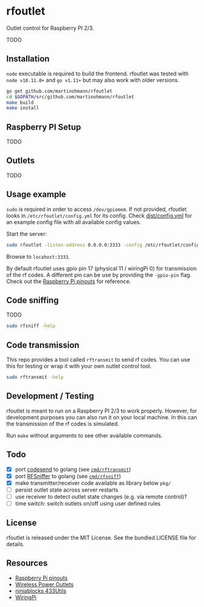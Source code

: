 rfoutlet
========

Outlet control for Raspberry PI 2/3.

TODO

Installation
------------

`node` executable is required to build the frontend. rfoutlet was tested with
`node v10.11.0+` and `go v1.11+` but may also work with older versions.

```sh
go get github.com/martinohmann/rfoutlet
cd $GOPATH/src/github.com/martinohmann/rfoutlet
make build
make install
```

Raspberry PI Setup
------------------

TODO

Outlets
-------

TODO

Usage example
-------------

`sudo` is required in order to access `/dev/gpiomem`. If not provided,
rfoutlet looks in `/etc/rfoutlet/config.yml` for its config. Check
[dist/config.yml](dist/config.yml) for an example config file with all
available config values.

Start the server:

```sh
sudo rfoutlet -listen-address 0.0.0.0:3333 -config /etc/rfoutlet/config.yml
```

Browse to `locahost:3333`.

By default rfoutlet uses gpio pin 17 (physical 11 / wiringPi 0) for
transmission of the rf codes. A different pin can be use by providing the
`-gpio-pin` flag. Check out the [Raspberry Pi pinouts](https://pinout.xyz/) for
reference.

Code sniffing
-------------

TODO

```sh
sudo rfsniff -help
```

Code transmission
-----------------

This repo provides a tool called `rftransmit` to send rf codes. You can use
this for testing or wrap it with your own outlet control tool.

```sh
sudo rftransmit -help
```

Development / Testing
---------------------

rfoutlet is meant to run on a Raspberry PI 2/3 to work properly. However, for
development purposes you can also run it on your local machine. In this can the
transmission of the rf codes is simulated.

Run `make` without arguments to see other available commands.

Todo
----

- [x] port
  [codesend](https://github.com/ninjablocks/433Utils/blob/master/RPi_utils/codesend.cpp)
  to golang (see [`cmd/rftransmit`](cmd/rftransmit))
- [x] port
  [RFSniffer](https://github.com/ninjablocks/433Utils/blob/master/RPi_utils/RFSniffer.cpp)
  to golang  (see [`cmd/rfsniff`](cmd/rfsniff))
- [x] make transmitter/receiver code available as library below `pkg/`
- [ ] persist outlet state across server restarts
- [ ] use receiver to detect outlet state changes (e.g. via remote control)?
- [ ] time switch: switch outlets on/off using user defined rules

License
-------

rfoutlet is released under the MIT License. See the bundled LICENSE file for details.

Resources
---------

- [Raspberry Pi pinouts](https://pinout.xyz/)
- [Wireless Power Outlets](https://timleland.com/wireless-power-outlets/)
- [ninjablocks 433Utils](https://github.com/ninjablocks/433Utils)
- [WiringPi](https://projects.drogon.net/raspberry-pi/wiringpi/download-and-install/)
